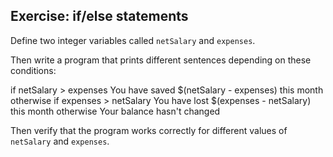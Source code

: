 ## Exercise: if/else statements

Define two integer variables called `netSalary` and `expenses`.

Then write a program that prints different sentences depending on these conditions:


if netSalary > expenses
    You have saved $(netSalary - expenses) this month
otherwise if expenses > netSalary
    You have lost $(expenses - netSalary) this month
otherwise
    Your balance hasn't changed


Then verify that the program works correctly for different values of `netSalary` and `expenses`.